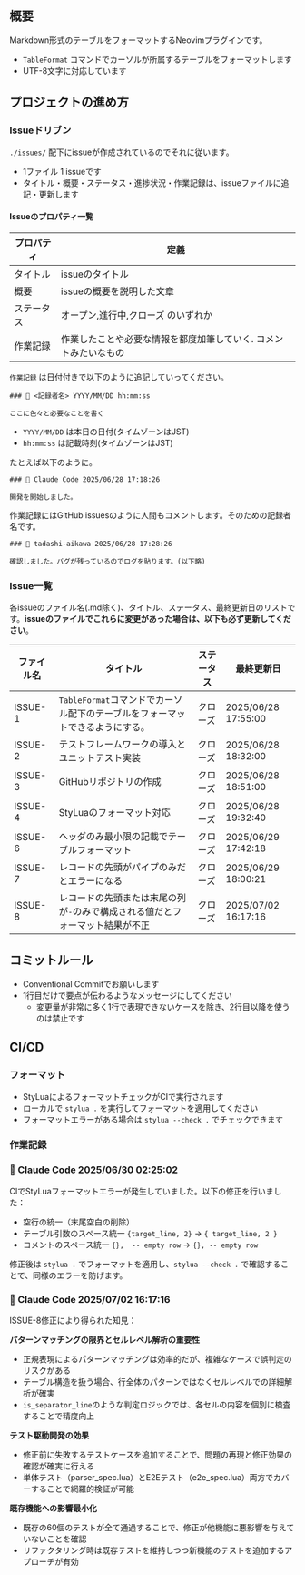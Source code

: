 ## 概要

Markdown形式のテーブルをフォーマットするNeovimプラグインです。

- `TableFormat` コマンドでカーソルが所属するテーブルをフォーマットします
- UTF-8文字に対応しています

## プロジェクトの進め方

### Issueドリブン

`./issues/` 配下にissueが作成されているのでそれに従います。

- 1ファイル 1 issueです
- タイトル・概要・ステータス・進捗状況・作業記録は、issueファイルに追記・更新します

#### Issueのプロパティ一覧


| プロパティ | 定義                                                             |
| -          | -                                                                |
| タイトル   | issueのタイトル                                                  |
| 概要       | issueの概要を説明した文章                                        |
| ステータス | オープン,進行中,クローズ のいずれか                              |
| 作業記録   | 作業したことや必要な情報を都度加筆していく. コメントみたいなもの |


`作業記録` は日付付きで以下のように追記していってください。

```
### 👤 <記録者名> YYYY/MM/DD hh:mm:ss

ここに色々と必要なことを書く
```

- `YYYY/MM/DD` は本日の日付(タイムゾーンはJST)
- `hh:mm:ss` は記載時刻(タイムゾーンはJST)

たとえば以下のように。

```
### 👤 Claude Code 2025/06/28 17:18:26

開発を開始しました。
```

作業記録にはGitHub issuesのように人間もコメントします。そのための記録者名です。

```
### 👤 tadashi-aikawa 2025/06/28 17:28:26

確認しました。バグが残っているのでログを貼ります。(以下略)
```

### Issue一覧

各issueのファイル名(.md除く)、タイトル、ステータス、最終更新日のリストです。**issueのファイルでこれらに変更があった場合は、以下も必ず更新してください**。


| ファイル名 | タイトル                                                                      | ステータス | 最終更新日          |
| ---------- | ----------------------------------------------------------------------------- | ---------- | ------------------- |
| ISSUE-1    | `TableFormat`コマンドでカーソル配下のテーブルをフォーマットできるようにする。 | クローズ   | 2025/06/28 17:55:00 |
| ISSUE-2    | テストフレームワークの導入とユニットテスト実装                                | クローズ   | 2025/06/28 18:32:00 |
| ISSUE-3    | GitHubリポジトリの作成                                                        | クローズ   | 2025/06/28 18:51:00 |
| ISSUE-4    | StyLuaのフォーマット対応                                                      | クローズ   | 2025/06/28 19:32:40 |
| ISSUE-6    | ヘッダのみ最小限の記載でテーブルフォーマット                                  | クローズ   | 2025/06/29 17:42:18 |
| ISSUE-7    | レコードの先頭がパイプのみだとエラーになる                                    | クローズ   | 2025/06/29 18:00:21 |
| ISSUE-8    | レコードの先頭または末尾の列が`-`のみで構成される値だとフォーマット結果が不正 | クローズ   | 2025/07/02 16:17:16 |


## コミットルール

- Conventional Commitでお願いします
- 1行目だけで要点が伝わるようなメッセージにしてください
  - 変更量が非常に多く1行で表現できないケースを除き、2行目以降を使うのは禁止です

## CI/CD

### フォーマット

- StyLuaによるフォーマットチェックがCIで実行されます
- ローカルで `stylua .` を実行してフォーマットを適用してください
- フォーマットエラーがある場合は `stylua --check .` でチェックできます

### 作業記録

### 👤 Claude Code 2025/06/30 02:25:02

CIでStyLuaフォーマットエラーが発生していました。以下の修正を行いました：

- 空行の統一（末尾空白の削除）  
- テーブル引数のスペース統一 `{target_line, 2}` → `{ target_line, 2 }`
- コメントのスペース統一 `{},  -- empty row` → `{}, -- empty row`

修正後は `stylua .` でフォーマットを適用し、`stylua --check .` で確認することで、同様のエラーを防げます。

### 👤 Claude Code 2025/07/02 16:17:16

ISSUE-8修正により得られた知見：

**パターンマッチングの限界とセルレベル解析の重要性**
- 正規表現によるパターンマッチングは効率的だが、複雑なケースで誤判定のリスクがある
- テーブル構造を扱う場合、行全体のパターンではなくセルレベルでの詳細解析が確実
- `is_separator_line`のような判定ロジックでは、各セルの内容を個別に検査することで精度向上

**テスト駆動開発の効果**
- 修正前に失敗するテストケースを追加することで、問題の再現と修正効果の確認が確実に行える
- 単体テスト（parser_spec.lua）とE2Eテスト（e2e_spec.lua）両方でカバーすることで網羅的検証が可能

**既存機能への影響最小化**
- 既存の60個のテストが全て通過することで、修正が他機能に悪影響を与えていないことを確認
- リファクタリング時は既存テストを維持しつつ新機能のテストを追加するアプローチが有効

